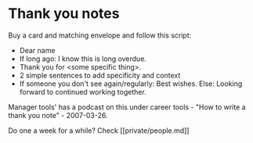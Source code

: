 # Thank you notes

Buy a card and matching envelope and follow this script:

* Dear name
* If long ago: I know this is long overdue.
* Thank you for \<some specific thing>.
* 2 simple sentences to add specificity and context
* If someone you don't see again/regularly: Best wishes. Else: Looking forward to continued working together.

Manager tools' has a podcast on this under career tools - "How to write a thank you note" - 2007-03-26.

Do one a week for a while? Check [[private/people.md]]
